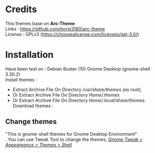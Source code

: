 # Credits
This themes base on <b>Arc-Theme</b> </br>
Links : https://github.com/horst3180/arc-theme</br>
License : GPLv3 (https://choosealicense.com/licenses/gpl-3.0/)</br>

# Installation
Have been test on : Debian Buster (10) Gnome Desktop (gnome-shell 3.30.2)</br>
Install themes : 
- Extract Archive File On Directory<i> /usr/share/themes (as root),</i> </br>
- Or Extract Archive File On Directory<i> Home/.themes</i></br>
- Or Extract Archive File On Directory <i>Home/.local/share/themes</i></br>
Download themes :</br>

## Change themes
"This is gnome-shell themes for Gnome Desktop Environment"</br>.
 You can use Tweak Tool to change the themes, <u><i>Gnome Tweak > Appeareance > Themes > Shell</i></u></br>
